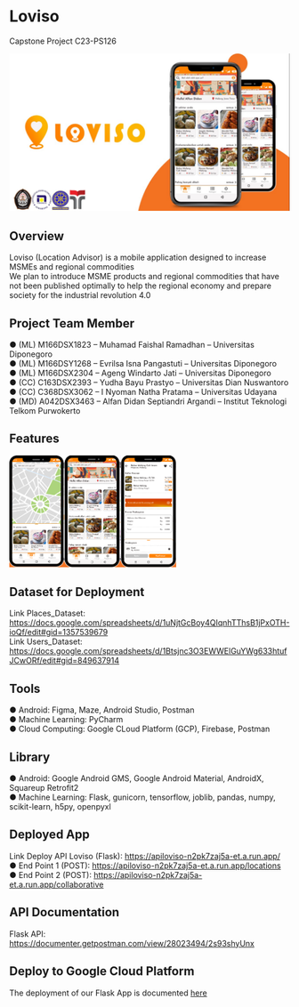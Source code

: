 # Loviso
Capstone Project C23-PS126

<img src="loviso.jpg" width="900">

## Overview
Loviso (Location Advisor) is a mobile application designed to increase MSMEs and regional commodities <br>
We plan to introduce MSME products and regional commodities that have not been published optimally to help the regional economy and prepare society for the industrial revolution 4.0

## Project Team Member
● (ML) M166DSX1823 – Muhamad Faishal Ramadhan – Universitas Diponegoro <br>
● (ML) M166DSY1268 – Evrilsa Isna Pangastuti – Universitas Diponegoro <br>
● (ML) M166DSX2304 – Ageng Windarto Jati – Universitas Diponegoro <br>
● (CC) C163DSX2393 – Yudha Bayu Prastyo – Universitas Dian Nuswantoro <br>
● (CC) C368DSX3062 – I Nyoman Natha Pratama – Universitas Udayana <br>
● (MD) A042DSX3463 – Alfan Didan Septiandri Argandi – Institut Teknologi Telkom Purwokerto <br>

## Features
<img src="Features.png" width="300"> <br>

## Dataset for Deployment <br>
Link Places_Dataset: <br>
https://docs.google.com/spreadsheets/d/1uNjtGcBoy4QIqnhTThsB1jPxOTH-ioQf/edit#gid=1357539679 <br>
Link Users_Dataset: <br>
https://docs.google.com/spreadsheets/d/1Btsjnc3O3EWWElGuYWg633htufJCwORf/edit#gid=849637914 <br>

## Tools
● Android: Figma, Maze, Android Studio, Postman <br>
● Machine Learning: PyCharm <br>
● Cloud Computing: Google CLoud Platform (GCP), Firebase, Postman <br>

## Library
● Android: Google Android GMS, Google Android Material, AndroidX, Squareup Retrofit2 <br>
● Machine Learning: Flask, gunicorn, tensorflow, joblib, pandas, numpy, scikit-learn, h5py, openpyxl <br>

## Deployed App
Link Deploy API Loviso (Flask): https://apiloviso-n2pk7zaj5a-et.a.run.app/ <br>
● End Point 1 (POST): https://apiloviso-n2pk7zaj5a-et.a.run.app/locations <br>
● End Point 2 (POST): https://apiloviso-n2pk7zaj5a-et.a.run.app/collaborative <br>

## API Documentation
Flask API: https://documenter.getpostman.com/view/28023494/2s93shyUnx<br>

## Deploy to Google Cloud Platform
The deployment of our Flask App is documented [here](loviso-deployment.md)
